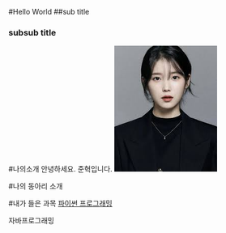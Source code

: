 #Hello World
##sub title
### subsub title


#나의소개
안녕하세요. 준혁입니다.
<img src="1.jpg" > <br>

#나의 동아리 소개

#내가 들은 과목
[파이썬 프로그래밍](https://www.python.com)

자바프로그래밍
